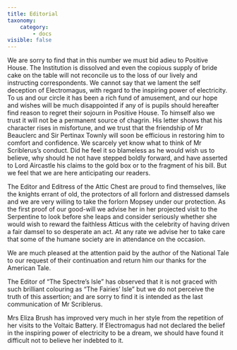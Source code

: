 ```yaml
---
title: Editorial
taxonomy:
    category:
        - docs
visible: false
---
```


We are sorry to find that in this number we must bid adieu to Positive House. The Institution is dissolved and even the copious supply of bride cake on the table will not reconcile us to the loss of our lively and instructing correspondents. We cannot say that we lament the self deception of Electromagus, with regard to the inspiring power of electricity. To us and our circle it has been a rich fund of amusement, and our hope and wishes will be much disappointed if any of is pupils should hereafter find reason to regret their sojourn in Positive House. To himself also we trust it will not be a permanent source of chagrin. His letter shows that his character rises in misfortune, and we trust that the friendship of Mr Beauclerc and Sir Pertinax Townly will soon be efficious in restoring him to comfort and confidence. We scarcely yet know what to think of Mr Scriblerus’s conduct. Did he feel it so blameless as he would wish us to believe, why should he not have stepped boldly forward, and have asserted to Lord Aircastle his claims to the gold box or to the fragment of his bill. But we feel that we are here anticipating our readers.

The Editor and Editress of the Attic Chest are proud to find themselves, like the knights errant of old, the protectors of all forlorn and distressed damsels and we are very willing to take the forlorn Mopsey under our protection. As the first proof of our good-will we advise her in her projected visit to the Serpentine to look before she leaps and consider seriously whether she would wish to reward the faithless Atticus with the celebrity of having driven a fair damsel to so desperate an act. At any rate we advise her to take care that some of the humane society are in attendance on the occasion.

We are much pleased at the attention paid by the author of the National Tale to our request of their continuation and return him our thanks for the American Tale.

The Editor of “The Spectre’s Isle” has observed that it is not graced with such brilliant colouring as “The Fairies’ Isle” but we do not perceive the truth of this assertion; and are sorry to find it is intended as the last communication of Mr Scriblerus.

Mrs Eliza Brush has improved very much in her style from the repetition of her visits to the Voltaic Battery. If Electromagus had not declared the belief in the inspiring power of electricity to be a dream, we should have found it difficult not to believe her indebted to it.